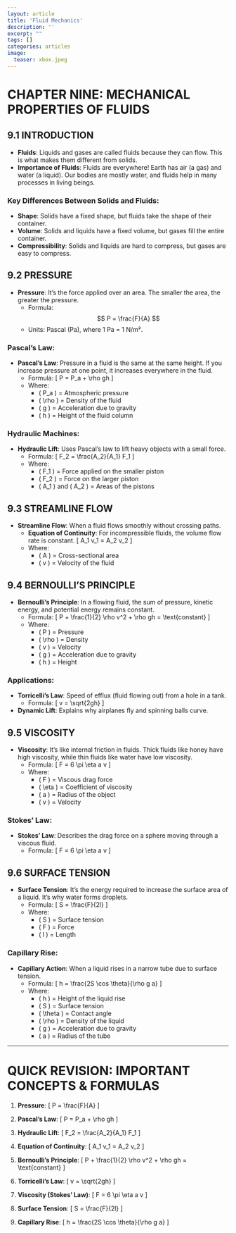 ```yaml
---
layout: article
title: 'Fluid Mechanics'
description: ''
excerpt: ""
tags: []
categories: articles
image:
  teaser: xbox.jpeg
---
```


# CHAPTER NINE: MECHANICAL PROPERTIES OF FLUIDS

## 9.1 INTRODUCTION
- **Fluids**: Liquids and gases are called fluids because they can flow. This is what makes them different from solids.
- **Importance of Fluids**: Fluids are everywhere! Earth has air (a gas) and water (a liquid). Our bodies are mostly water, and fluids help in many processes in living beings.

### Key Differences Between Solids and Fluids:
- **Shape**: Solids have a fixed shape, but fluids take the shape of their container.
- **Volume**: Solids and liquids have a fixed volume, but gases fill the entire container.
- **Compressibility**: Solids and liquids are hard to compress, but gases are easy to compress.

## 9.2 PRESSURE
- **Pressure**: It’s the force applied over an area. The smaller the area, the greater the pressure.
  - Formula: 
    $$
    P = \frac{F}{A}
    $$
  - Units: Pascal (Pa), where 1 Pa = 1 N/m².

### Pascal’s Law:
- **Pascal’s Law**: Pressure in a fluid is the same at the same height. If you increase pressure at one point, it increases everywhere in the fluid.
  - Formula:
    \[
    P = P_a + \rho gh
    \]
  - Where:
    - \( P_a \) = Atmospheric pressure
    - \( \rho \) = Density of the fluid
    - \( g \) = Acceleration due to gravity
    - \( h \) = Height of the fluid column

### Hydraulic Machines:
- **Hydraulic Lift**: Uses Pascal’s law to lift heavy objects with a small force.
  - Formula:
    \[
    F_2 = \frac{A_2}{A_1} F_1
    \]
  - Where:
    - \( F_1 \) = Force applied on the smaller piston
    - \( F_2 \) = Force on the larger piston
    - \( A_1 \) and \( A_2 \) = Areas of the pistons

## 9.3 STREAMLINE FLOW
- **Streamline Flow**: When a fluid flows smoothly without crossing paths.
  - **Equation of Continuity**: For incompressible fluids, the volume flow rate is constant.
    \[
    A_1 v_1 = A_2 v_2
    \]
  - Where:
    - \( A \) = Cross-sectional area
    - \( v \) = Velocity of the fluid

## 9.4 BERNOULLI’S PRINCIPLE
- **Bernoulli’s Principle**: In a flowing fluid, the sum of pressure, kinetic energy, and potential energy remains constant.
  - Formula:
    \[
    P + \frac{1}{2} \rho v^2 + \rho gh = \text{constant}
    \]
  - Where:
    - \( P \) = Pressure
    - \( \rho \) = Density
    - \( v \) = Velocity
    - \( g \) = Acceleration due to gravity
    - \( h \) = Height

### Applications:
- **Torricelli’s Law**: Speed of efflux (fluid flowing out) from a hole in a tank.
  - Formula:
    \[
    v = \sqrt{2gh}
    \]
- **Dynamic Lift**: Explains why airplanes fly and spinning balls curve.

## 9.5 VISCOSITY
- **Viscosity**: It’s like internal friction in fluids. Thick fluids like honey have high viscosity, while thin fluids like water have low viscosity.
  - Formula:
    \[
    F = 6 \pi \eta a v
    \]
  - Where:
    - \( F \) = Viscous drag force
    - \( \eta \) = Coefficient of viscosity
    - \( a \) = Radius of the object
    - \( v \) = Velocity

### Stokes’ Law:
- **Stokes’ Law**: Describes the drag force on a sphere moving through a viscous fluid.
  - Formula:
    \[
    F = 6 \pi \eta a v
    \]

## 9.6 SURFACE TENSION
- **Surface Tension**: It’s the energy required to increase the surface area of a liquid. It’s why water forms droplets.
  - Formula:
    \[
    S = \frac{F}{2l}
    \]
  - Where:
    - \( S \) = Surface tension
    - \( F \) = Force
    - \( l \) = Length

### Capillary Rise:
- **Capillary Action**: When a liquid rises in a narrow tube due to surface tension.
  - Formula:
    \[
    h = \frac{2S \cos \theta}{\rho g a}
    \]
  - Where:
    - \( h \) = Height of the liquid rise
    - \( S \) = Surface tension
    - \( \theta \) = Contact angle
    - \( \rho \) = Density of the liquid
    - \( g \) = Acceleration due to gravity
    - \( a \) = Radius of the tube

---

# QUICK REVISION: IMPORTANT CONCEPTS & FORMULAS

1. **Pressure**:
   \[
   P = \frac{F}{A}
   \]

2. **Pascal’s Law**:
   \[
   P = P_a + \rho gh
   \]

3. **Hydraulic Lift**:
   \[
   F_2 = \frac{A_2}{A_1} F_1
   \]

4. **Equation of Continuity**:
   \[
   A_1 v_1 = A_2 v_2
   \]

5. **Bernoulli’s Principle**:
   \[
   P + \frac{1}{2} \rho v^2 + \rho gh = \text{constant}
   \]

6. **Torricelli’s Law**:
   \[
   v = \sqrt{2gh}
   \]

7. **Viscosity (Stokes’ Law)**:
   \[
   F = 6 \pi \eta a v
   \]

8. **Surface Tension**:
   \[
   S = \frac{F}{2l}
   \]

9. **Capillary Rise**:
   \[
   h = \frac{2S \cos \theta}{\rho g a}
   \]

   
<script type="text/javascript" async
src="https://cdn.jsdelivr.net/npm/mathjax@3/es5/tex-mml-chtml.js">
</script>